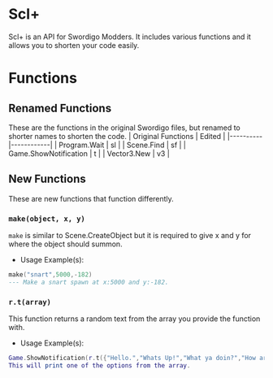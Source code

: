 # Scl+
Scl+ is an API for Swordigo Modders. It includes various functions and it allows you to shorten your code easily.

# Functions
## Renamed Functions
These are the functions in the original Swordigo files, but renamed to shorter names to shorten the code.
| Original Functions | Edited |
|----------|------------|
| Program.Wait | sl |
| Scene.Find | sf |
| Game.ShowNotification | t |
| Vector3.New | v3 |

## New Functions
These are new functions that function differently.
### `make(object, x, y)`
`make` is similar to Scene.CreateObject but it is required to give x and y for where the object should summon.
- Usage Example(s):
```lua
make("snart",5000,-182)
--- Make a snart spawn at x:5000 and y:-182.
```

### `r.t(array)`
This function returns a random text from the array you provide the function with.
- Usage Example(s):
```lua
Game.ShowNotification(r.t({"Hello.","Whats Up!","What ya doin?","How are you doing today?"})
This will print one of the options from the array.
```

